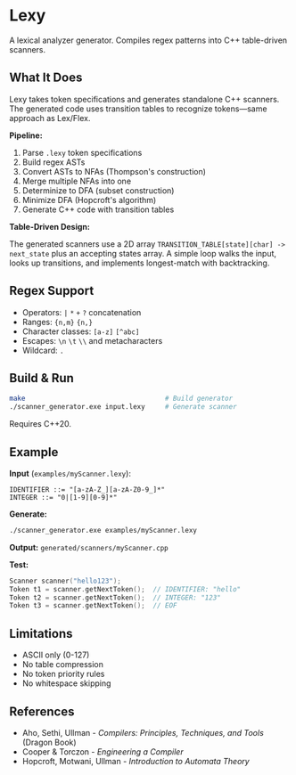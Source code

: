 # Lexy

A lexical analyzer generator. Compiles regex patterns into C++ table-driven scanners.

## What It Does

Lexy takes token specifications and generates standalone C++ scanners. The generated code uses transition tables to recognize tokens—same approach as Lex/Flex.

**Pipeline:**
1. Parse `.lexy` token specifications
2. Build regex ASTs
3. Convert ASTs to NFAs (Thompson's construction)
4. Merge multiple NFAs into one
5. Determinize to DFA (subset construction)
6. Minimize DFA (Hopcroft's algorithm)
7. Generate C++ code with transition tables

**Table-Driven Design:**

The generated scanners use a 2D array `TRANSITION_TABLE[state][char] -> next_state` plus an accepting states array. A simple loop walks the input, looks up transitions, and implements longest-match with backtracking.

## Regex Support
- Operators: `|` `*` `+` `?` concatenation
- Ranges: `{n,m}` `{n,}`
- Character classes: `[a-z]` `[^abc]`
- Escapes: `\n` `\t` `\\` and metacharacters
- Wildcard: `.`

## Build & Run

```bash
make                                   # Build generator
./scanner_generator.exe input.lexy     # Generate scanner
```

Requires C++20.

## Example

**Input** (`examples/myScanner.lexy`):
```
IDENTIFIER ::= "[a-zA-Z_][a-zA-Z0-9_]*"
INTEGER ::= "0|[1-9][0-9]*"
```

**Generate:**
```bash
./scanner_generator.exe examples/myScanner.lexy
```

**Output:** `generated/scanners/myScanner.cpp`

**Test:**
```cpp
Scanner scanner("hello123");
Token t1 = scanner.getNextToken();  // IDENTIFIER: "hello"
Token t2 = scanner.getNextToken();  // INTEGER: "123"
Token t3 = scanner.getNextToken();  // EOF
```

## Limitations

- ASCII only (0-127)
- No table compression
- No token priority rules
- No whitespace skipping

## References

- Aho, Sethi, Ullman - *Compilers: Principles, Techniques, and Tools* (Dragon Book)
- Cooper & Torczon - *Engineering a Compiler*
- Hopcroft, Motwani, Ullman - *Introduction to Automata Theory*
